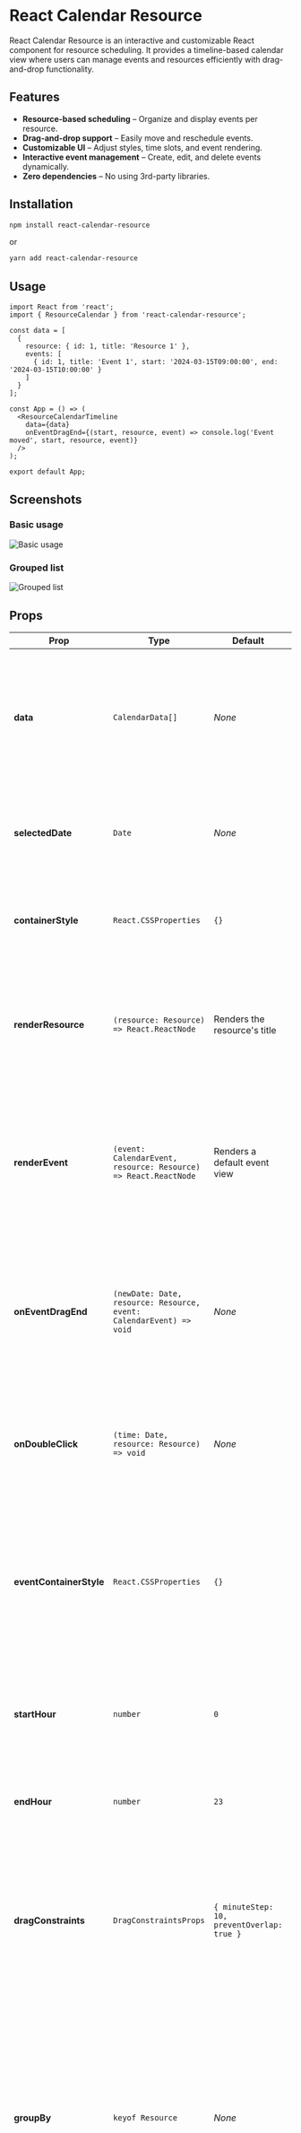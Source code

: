 # React Calendar Resource

React Calendar Resource is an interactive and customizable React component for resource scheduling. It provides a timeline-based calendar view where users can manage events and resources efficiently with drag-and-drop functionality.

## Features

- **Resource-based scheduling** – Organize and display events per resource.
- **Drag-and-drop support** – Easily move and reschedule events.
- **Customizable UI** – Adjust styles, time slots, and event rendering.
- **Interactive event management** – Create, edit, and delete events dynamically.
- **Zero dependencies** – No using 3rd-party libraries.

## Installation

```sh
npm install react-calendar-resource
```

or

```sh
yarn add react-calendar-resource
```

## Usage

```tsx
import React from 'react';
import { ResourceCalendar } from 'react-calendar-resource';

const data = [
  {
    resource: { id: 1, title: 'Resource 1' },
    events: [
      { id: 1, title: 'Event 1', start: '2024-03-15T09:00:00', end: '2024-03-15T10:00:00' }
    ]
  }
];

const App = () => (
  <ResourceCalendarTimeline
    data={data}
    onEventDragEnd={(start, resource, event) => console.log('Event moved', start, resource, event)}
  />
);

export default App;
```

## Screenshots

### Basic usage

![Basic usage](./examples/basic.gif)

### Grouped list

![Grouped list](./examples/grouped.gif)

## Props

| Prop                    | Type                                                          | Default                                          | Description                                                                                                                                                                                                  |
|-------------------------|---------------------------------------------------------------|--------------------------------------------------|--------------------------------------------------------------------------------------------------------------------------------------------------------------------------------------------------------------|
| **data**                | `CalendarData[]`                                              | _None_                                           | An array of calendar data objects. Each object contains a resource and its associated events. This is the primary dataset for rendering the calendar.                                                     |
| **selectedDate**        | `Date`                                                        | _None_                                           | The current date used as the reference for the timeline. It determines the time slots and event display.                                                                                                     |
| **containerStyle**      | `React.CSSProperties`                                         | `{}`                                             | Optional inline styles applied to the overall calendar container for custom appearance.                                                                                                                       |
| **renderResource**      | `(resource: Resource) => React.ReactNode`                     | Renders the resource's title                     | A custom render function for displaying a resource in the left column. Override this to provide a custom layout or additional details.                                                                      |
| **renderEvent**         | `(event: CalendarEvent, resource: Resource) => React.ReactNode` | Renders a default event view                     | A custom render function for displaying calendar events in the timeline. Customize this to include icons, custom formatting, or additional UI elements.                                                     |
| **onEventDragEnd**      | `(newDate: Date, resource: Resource, event: CalendarEvent) => void` | _None_                                      | Callback triggered when an event drag-and-drop action is completed. It provides the new start time, the resource, and the event to update your data accordingly.                                          |
| **onDoubleClick**       | `(time: Date, resource: Resource) => void`                     | _None_                                           | Callback fired when a double-click occurs on a time slot. This can be used to create new events or trigger custom actions.                                                                                     |
| **eventContainerStyle** | `React.CSSProperties`                                         | `{}`                                             | Optional inline styles applied to the container holding event elements. Useful for customizing event block appearance such as background color, borders, or padding.                                       |
| **startHour**           | `number`                                                      | `0`                                              | The starting hour for the calendar timeline. This defines the beginning of the time slots displayed in the calendar.                                                                                          |
| **endHour**             | `number`                                                      | `23`                                             | The ending hour for the timeline, determining the last time slot of the day.                                                                                                                                  |
| **dragConstraints**     | `DragConstraintsProps`                                        | `{ minuteStep: 10, preventOverlap: true }`         | An object that defines constraints for event dragging: `minuteStep` specifies the snapping increment in minutes, and `preventOverlap` prevents events from overlapping if set to `true`.                |
| **groupBy**             | `keyof Resource`                                              | _None_                                           | Optional property to group resources based on a specific key from the `Resource` type (e.g., department, floor, specialty). When provided, the calendar groups resources internally and displays toggles. |

## License

This project is licensed under the MIT License.
